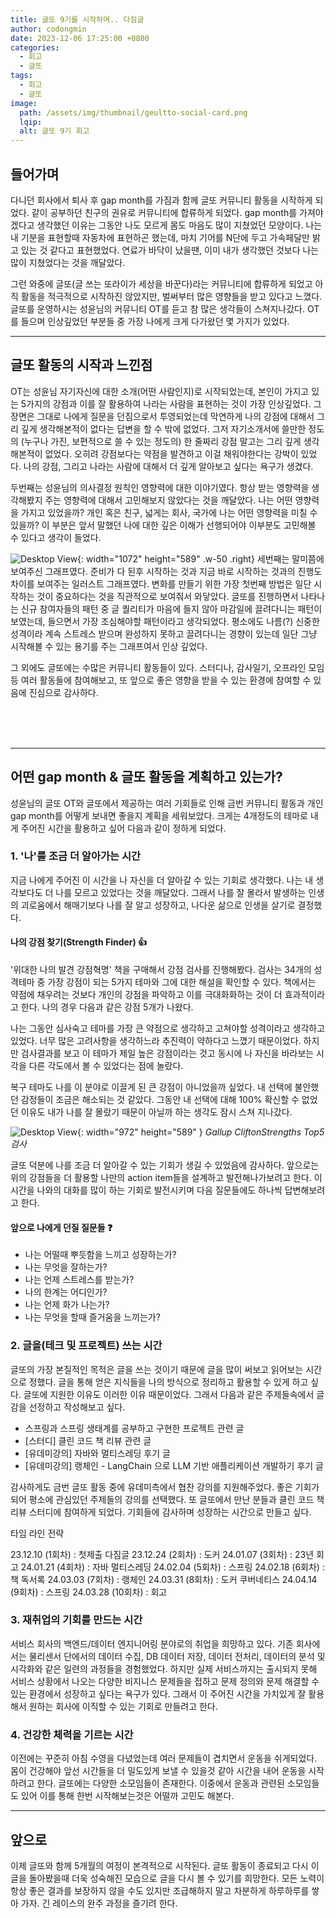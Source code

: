 ```yaml
---
title: 글또 9기를 시작하며.. 다짐글
author: codongmin
date: 2023-12-06 17:25:00 +0800
categories:
  - 회고
  - 글또
tags:
  - 회고
  - 글또
image:
  path: /assets/img/thumbnail/geultto-social-card.png
  lqip: 
  alt: 글또 9기 회고
---
```


## 들어가며

다니던 회사에서 퇴사 후 gap month를 가짐과 함께 글또 커뮤니티 활동을 시작하게 되었다. 같이 공부하던 친구의 권유로 커뮤니티에 합류하게 되었다. gap month를 가져야겠다고 생각했던 이유는 그동안 나도 모르게 몸도 마음도 많이 지쳤었던 모양이다. 나는 내 기분을 표현할때 자동차에 표현하곤 했는데, 마치 기어를 N단에 두고 가속페달만 밝고 있는 것 같다고 표현했었다. 연료가 바닥이 났을땐, 이미 내가 생각했던 것보다 나는 많이 지쳤었다는 것을 깨달았다.

그런 와중에 글또(글 쓰는 또라이가 세상을 바꾼다)라는 커뮤니티에 합류하게 되었고 아직 활동을 적극적으로 시작하진 않았지만, 벌써부터 많은 영향들을 받고 있다고 느꼈다. 글또를 운영하시는 성윤님의 커뮤니티 OT를 듣고 참 많은 생각들이 스쳐지나갔다. OT를 들으며 인상깊었던 부분들 중 가장 나에게 크게 다가왔던 몇 가지가 있었다.

---

## 글또 활동의 시작과 느낀점

OT는 성윤님 자기자신에 대한 소개(어떤 사람인지)로 시작되었는데, 본인이 가지고 있는 5가지의 강점과 이를 잘 활용하여 나라는 사람을 표현하는 것이 가장 인상깊었다. 그 장면은 그대로 나에게 질문을 던짐으로서 투영되었는데 막연하게 나의 강점에 대해서 그리 깊게 생각해본적이 없다는 답변을 할 수 밖에 없었다. 그저 자기소개서에 쓸만한 정도의 (누구나 가진, 보편적으로 쓸 수 있는 정도의) 한 줄짜리 강점 말고는 그리 깊게 생각해본적이 없었다. 오히려 강점보다는 약점을 발견하고 이걸 채워야한다는 강박이 있었다. 나의 강점, 그리고 나라는 사람에 대해서 더 깊게 알아보고 싶다는 욕구가 생겼다.

두번째는 성윤님의 의사결정 원칙인 영향력에 대한 이야기였다. 항상 받는 영향력을 생각해봤지 주는 영향력에 대해서 고민해보지 않았다는 것을 깨달았다. 나는 어떤 영향력을 가지고 있었을까? 개인 혹은 친구, 넓게는 회사, 국가에 나는 어떤 영향력을 미칠 수 있을까? 이 부분은 앞서 말했던 나에 대한 깊은 이해가 선행되어야 이부분도 고민해볼 수 있다고 생각이 들었다.

![Desktop View](/assets/posts/progressGraph.png){: width="1072" height="589" .w-50 .right}
세번째는 말미쯤에 보여주신 그래프였다. 준비가 다 된후 시작하는 것과 지금 바로 시작하는 것과의 진행도 차이를 보여주는 일러스트 그래프였다. 변화를 만들기 위한 가장 첫번째 방법은 일단 시작하는 것이 중요하다는 것을 직관적으로 보여줘서 와닿았다. 글또를 진행하면서 나타나는 신규 참여자들의 패턴 중 글 퀄리티가 마음에 들지 않아 마감일에 끌려다니는 패턴이 보였는데, 들으면서 가장 조심해야할 패턴이라고 생각되었다. 평소에도 나름(?) 신중한 성격이라 계속 스트레스 받으며 완성하지 못하고 끌려다니는 경향이 있는데 일단 그냥 시작해볼 수 있는 용기를 주는 그래프여서 인상 깊었다.

그 외에도 글또에는 수많은 커뮤니티 활동들이 있다. 스터디나, 감사일기, 오프라인 모임등 여러 활동들에 참여해보고, 또 앞으로 좋은 영향을 받을 수 있는 환경에 참여할 수 있음에 진심으로 감사하다.

<br>
<br>
<br>

---

## 어떤 gap month & 글또 활동을 계획하고 있는가?

성윤님의 글또 OT와 글또에서 제공하는 여러 기회들로 인해 금번 커뮤니티 활동과 개인 gap month를 어떻게 보내면 좋을지 계획을 세워보았다. 크게는 4개정도의 테마로 내게 주어진 시간을 활용하고 싶어 다음과 같이 정하게 되었다.

### 1. '나'를 조금 더 알아가는 시간

지금 나에게 주어진 이 시간을 나 자신을 더 알아갈 수 있는 기회로 생각했다. 나는 내 생각보다도 더 나를 모르고 있었다는 것을 깨달았다. 그래서 나를 잘 몰라서 발생하는 인생의 괴로움에서 해매기보다 나를 잘 알고 성장하고, 나다운 삶으로 인생을 살기로 결정했다.

#### 나의 강점 찾기(Strength Finder) 👍

'위대한 나의 발견 강점혁명' 책을 구매해서 강점 검사를 진행해봤다. 검사는 34개의 성격테마 중 가장 강점이 되는 5가지 테마와 그에 대한 해설을 확인할 수 있다. 책에서는 약점에 채우려는 것보다 개인의 강점을 파악하고 이를 극대화화하는 것이 더 효과적이라고 한다. 나의 경우 다음과 같은 강점 5개가 나왔다.

나는 그동안 심사숙고 테마를 가장 큰 약점으로 생각하고 고쳐야할 성격이라고 생각하고 있었다. 너무 많은 고려사항을 생각하느라 추진력이 약하다고 느꼈기 때문이었다. 하지만 검사결과를 보고 이 테마가 제일 높은 강점이라는 것고 동시에 나 자신을 바라보는 시각을 다른 각도에서 볼 수 있었다는 점에 놀랐다.

복구 테마도 나를 이 분야로 이끌게 된 큰 강점이 아니었을까 싶었다. 내 선택에 불안했던 감정들이 조금은 해소되는 것 같았다. 그동안 내 선택에 대해 100% 확신할 수 없었던 이유도 내가 나를 잘 몰랐기 때문이 아닐까 하는 생각도 잠시 스쳐 지나갔다.

![Desktop View](/assets/posts/strengthTop5.png){: width="972" height="589" }
_Gallup CliftonStrengths Top5검사_

글또 덕분에 나를 조금 더 알아갈 수 있는 기회가 생길 수 있었음에 감사하다. 앞으로는 위의 강점들을 더 활용할 나만의 action item들을 설계하고 발전해나가보려고 한다. 이 시간을 나와의 대화를 많이 하는 기회로 발전시키며 다음 질문들에도 하나씩 답변해보려고 한다.

#### 앞으로 나에게 던질 질문들 ❓

- 나는 어떨때 뿌듯함을 느끼고 성장하는가?
- 나는 무엇을 잘하는가?
- 나는 언제 스트레스를 받는가?
- 나의 한계는 어디인가?
- 나는 언제 화가 나는가?
- 나는 무엇을 할때 즐거움을 느끼는가?

### 2. 글을(테크 및 프로젝트) 쓰는 시간

글또의 가장 본질적인 목적은 글을 쓰는 것이기 때문에 글을 많이 써보고 읽어보는 시간으로 정했다. 글을 통해 얻은 지식들을 나의 방식으로 정리하고 활용할 수 있게 하고 싶다. 글또에 지원한 이유도 이러한 이유 때문이었다. 그래서 다음과 같은 주제들속에서 글감을 선정하고 작성해보고 싶다.

- 스프링과 스프링 생태계를 공부하고 구현한 프로젝트 관련 글
- [스터디] 클린 코드 책 리뷰 관련 글
- [유데미강의] 자바와 멀티스레딩 후기 글
- [유데미강의] 랭체인 - LangChain 으로 LLM 기반 애플리케이션 개발하기 후기 글

감사하게도 금번 글또 활동 중에 유데미측에서 협찬 강의를 지원해주었다. 좋은 기회가 되어 평소에 관심있던 주제들의 강의를 선택했다. 또 글또에서 만난 분들과 클린 코드 책 리뷰 스터디에 참여하게 되었다. 기회들에 감사하며 성장하는 시간으로 만들고 싶다.

타임 라인 전략

23.12.10 (1회차) : 첫제출 다짐글
23.12.24 (2회차) : 도커
24.01.07 (3회차) : 23년 회고
24.01.21 (4회차) : 자바 멀티스레딩
24.02.04 (5회차) : 스프링
24.02.18 (6회차) : 책 독서록
24.03.03 (7회차) : 랭체인
24.03.31 (8회차) : 도커 쿠버네티스
24.04.14 (9회차) : 스프링
24.03.28 (10회차) : 회고

### 3. 재취업의 기회를 만드는 시간

서비스 회사의 백엔드/데이터 엔지니어링 분야로의 취업을 희망하고 있다. 기존 회사에서는 물리센서 단에서의 데이터 수집, DB 데이터 저장, 데이터 전처리, 데이터의 분석 및 시각화와 같은 일련의 과정들을 경험했었다. 하지만 실제 서비스까지는 출시되지 못해 서비스 상황에서 나오는 다양한 비지니스 문제들을 접하고 문제 정의와 문제 해결할 수 있는 환경에서 성장하고 싶다는 욕구가 있다. 그래서 이 주어진 시간을 가치있게 잘 활용해서 원하는 회사에 이직할 수 있는 기회로 만들려고 한다.

### 4. 건강한 체력을 기르는 시간

이전에는 꾸준히 아침 수영을 다녔었는데 여러 문제들이 겹치면서 운동을 쉬게되었다. 몸이 건강해야 앞선 시간들을 더 밀도있게 보낼 수 있을것 같아 시간을 내어 운동을 시작하려고 한다. 글또에는 다양한 소모임들이 존재한다. 이중에서 운동과 관련된 소모임들도 있어 이를 통해 한번 시작해보는것은 어떨까 고민도 해본다.

---

## 앞으로

이제 글또와 함께 5개월의 여정이 본격적으로 시작된다. 글또 활동이 종료되고 다시 이글을 돌아봤을때 더욱 성숙해진 모습으로 글을 다시 볼 수 있기를 희망한다. 모든 노력이 항상 좋은 결과를 보장하지 않을 수도 있지만 조급해하지 말고 차분하게 하루하루를 쌓아 가자. 긴 레이스의 완주 과정을 즐기려 한다.
